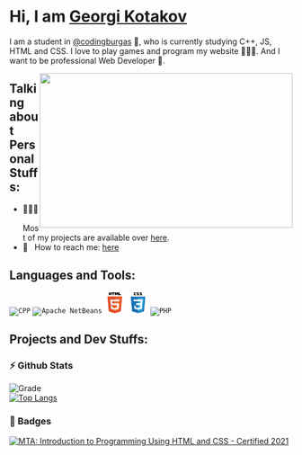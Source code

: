 # Hi, I am [Georgi Kotakov](https://github.com/ggkotakov20)

I am a student in [@codingburgas](https://github.com/codingburgas) 🏫, who is currently studying C++, JS, HTML and CSS. I love to play games and program my website 👨🏻‍💻. And I want to be professional Web Developer 🥇.

<img align="right" height="275" width="450" alt="" src="https://jwalaayurvedic.com/Image/programming.gif" />

## Talking about Personal Stuffs:

- 👨🏻‍💻 &nbsp; Most of my projects are available over [here](https://github.com/ggkotakov20?tab=repositories).
- 📧 &nbsp; How to reach me: [here](mailto:ggkotakov20@codingburgas.bg)


## Languages and Tools:

<code><img alt="CPP" width="32px" src="https://upload.wikimedia.org/wikipedia/commons/thumb/1/18/ISO_C%2B%2B_Logo.svg/306px-ISO_C%2B%2B_Logo.svg.png" ></code>
<code><img alt="Apache NetBeans" width="32px" src="https://upload.wikimedia.org/wikipedia/commons/thumb/9/98/Apache_NetBeans_Logo.svg/444px-Apache_NetBeans_Logo.svg.png"></code>
<code><img alt="HTML5" width="37px" src="https://raw.githubusercontent.com/github/explore/80688e429a7d4ef2fca1e82350fe8e3517d3494d/topics/html/html.png" ></code>
<code><img alt="CSS3" width="37px" src="https://raw.githubusercontent.com/github/explore/80688e429a7d4ef2fca1e82350fe8e3517d3494d/topics/css/css.png" ></code>
<code><img alt="PHP" width="37px" src="https://upload.wikimedia.org/wikipedia/commons/2/27/PHP-logo.svg" ></code>



## Projects and Dev Stuffs:

### ⚡ Github Stats

![Grade](https://github-readme-stats.vercel.app/api?username=ggkotakov20&show_icons=true&theme=tokyonight&count_private=true)<br>
[![Top Langs](https://github-readme-stats.vercel.app/api/top-langs/?username=ggkotakov20&layout=compact&theme=tokyonight&count_private=true)](https://github.com/anuraghazra/github-readme-stats)
  
### 🏅 Badges

[![MTA: Introduction to Programming Using HTML and CSS - Certified 2021](https://images.credly.com/size/110x110/images/241488f4-9110-41aa-804e-51a8f8ba430d/MTA-Introduction_to_Programming_Using_HTML_and_CSS-600x600.png)](http://www.credly.com/badges/50443da3-91dc-4cda-b602-2a9db3d76249 "MTA: Introduction to Programming Using HTML and CSS - Certified 2021")
